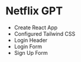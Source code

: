# Netflix GPT

- Create React App
- Configured Tailwind CSS
- Login Header
- Login Form
- Sign Up Form